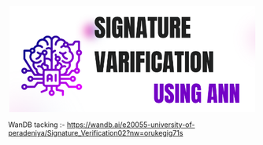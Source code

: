 <p align="center">
  <img src="docs/images/coverpage.png" width="500">
</p>

WanDB tacking :- https://wandb.ai/e20055-university-of-peradeniya/Signature_Verification02?nw=orukegig71s

